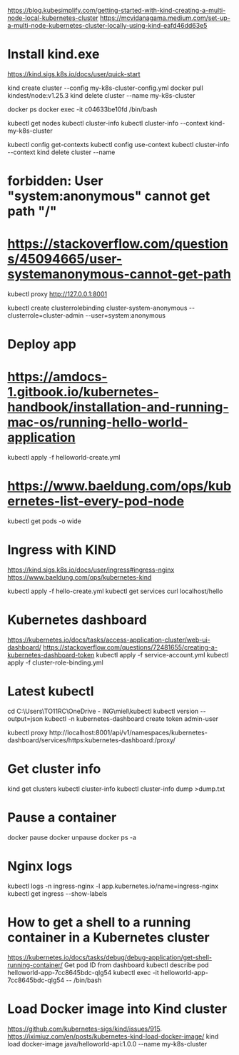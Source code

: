 https://blog.kubesimplify.com/getting-started-with-kind-creating-a-multi-node-local-kubernetes-cluster
https://mcvidanagama.medium.com/set-up-a-multi-node-kubernetes-cluster-locally-using-kind-eafd46dd63e5


# Install kind.exe
https://kind.sigs.k8s.io/docs/user/quick-start


kind create cluster --config my-k8s-cluster-config.yml
docker pull kindest/node:v1.25.3
kind delete cluster --name my-k8s-cluster


docker ps
docker exec -it c04633be10fd /bin/bash


kubectl get nodes
kubectl cluster-info
kubectl cluster-info --context kind-my-k8s-cluster

kubectl config get-contexts
kubectl config use-context <context-name>
kubectl cluster-info --context <context-name>
kind delete cluster --name <context-name>



# forbidden: User \"system:anonymous\" cannot get path \"/\"
# https://stackoverflow.com/questions/45094665/user-systemanonymous-cannot-get-path
kubectl proxy
http://127.0.0.1:8001

kubectl create clusterrolebinding cluster-system-anonymous --clusterrole=cluster-admin --user=system:anonymous



# Deploy app
# https://amdocs-1.gitbook.io/kubernetes-handbook/installation-and-running-mac-os/running-hello-world-application
kubectl apply -f helloworld-create.yml


# https://www.baeldung.com/ops/kubernetes-list-every-pod-node
kubectl get pods -o wide




# Ingress with KIND
https://kind.sigs.k8s.io/docs/user/ingress#ingress-nginx
https://www.baeldung.com/ops/kubernetes-kind

kubectl apply -f hello-create.yml
kubectl get services
curl localhost/hello


# Kubernetes dashboard
https://kubernetes.io/docs/tasks/access-application-cluster/web-ui-dashboard/
https://stackoverflow.com/questions/72481655/creating-a-kubernetes-dashboard-token
kubectl apply -f service-account.yml
kubectl apply -f cluster-role-binding.yml

# Latest kubectl
cd C:\Users\TO11RC\OneDrive - ING\miel\kubectl
kubectl version --output=json
kubectl -n kubernetes-dashboard create token admin-user

kubectl proxy
http://localhost:8001/api/v1/namespaces/kubernetes-dashboard/services/https:kubernetes-dashboard:/proxy/



# Get cluster info
kind get clusters
kubectl cluster-info
kubectl cluster-info dump >dump.txt


# Pause a container
docker pause <id>
docker unpause <id>
docker ps -a


# Nginx logs
kubectl logs -n ingress-nginx -l app.kubernetes.io/name=ingress-nginx
kubectl get ingress --show-labels



# How to get a shell to a running container in a Kubernetes cluster
https://kubernetes.io/docs/tasks/debug/debug-application/get-shell-running-container/
Get pod ID from dashboard
kubectl describe pod helloworld-app-7cc8645bdc-qlg54
kubectl exec -it helloworld-app-7cc8645bdc-qlg54 -- /bin/bash


# Load Docker image into Kind cluster
https://github.com/kubernetes-sigs/kind/issues/915.
https://iximiuz.com/en/posts/kubernetes-kind-load-docker-image/
kind load docker-image java/helloworld-api:1.0.0 --name my-k8s-cluster